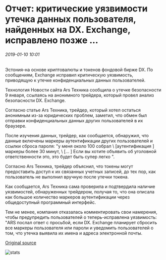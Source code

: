 # Отчет: критические уязвимости утечка данных пользователя, найденных на DX. Exchange, исправлено позже ...

###### 2019-01-10 10:01

Эстония-на основе криптовалюты и токенов фондовой бирже DX. По сообщениям, Exchange исправил критическую уязвимость, приводящую к утечке конфиденциальных данных пользователей.

Технология Новости сайта Ars Техника сообщила о утечке безопасности 9 января, ссылаясь на анонимного трейдера, который провел анализ безопасности DX. Exchange.

Согласно статье Ars Техника, трейдер, который хотел остаться анонимным из-за юридических проблем, заметил, что обмен был отправки конфиденциальных данных других пользователей в их браузере.

После изучения данных, трейдер, как сообщается, обнаружил, что данные включены маркеры аутентификации других пользователей и ссылки сброса пароля: "у меня около 100 собрал \ [аутентификация \] маркеры более 30 минут, \ [... \] Если вы хотите объявить об уголовной ответственности это, это будет быть супер легко ".

Согласно Ars Техника, трейдер объяснил, что токены могут предоставить доступ к их связанных учетных записей, до тех пор, как пользователь не выполнил вручную после утечки токена.

Как сообщается, Ars Техника сама проверила и подтвердила наличие уязвимостей, обнаруженных трейдером, получая то, что она описала как большое количество маркеров аутентификации через общедоступный программный интерфейс.

Тем не менее, компания отказалась комментировать свои намерения, чтобы предупредить пользователей о теперь-исправлена уязвимость: "ARS послал ответ с просьбой, если DX. Exchange планирует сбросить все маркеры пользователя или пароли и уведомить пользователей о том, что утечка выявила их имена и адреса электронной почты.

[Original source](https://cointelegraph.com/news/report-critical-vulnerabilities-leaking-user-data-found-on-dxexchange-patched-later)

![stats](https://c.statcounter.com/11760860/0/a89fa40b/1/ "stats")